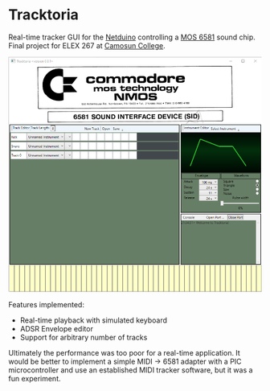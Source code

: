 # Tracktoria
Real-time tracker GUI for the [Netduino](https://en.wikipedia.org/wiki/Netduino) controlling a [MOS 6581](https://en.wikipedia.org/wiki/MOS_Technology_6581) sound chip. Final project for ELEX 267 at [Camosun College](http://camosun.ca/learn/calendar/current/web/ecet.html).

![app screenshot](https://github.com/aspck/Tracktoria/blob/master/img/window.png "app screenshot")

Features implemented:
* Real-time playback with simulated keyboard
* ADSR Envelope editor
* Support for arbitrary number of tracks

Ultimately the performance was too poor for a real-time application. It would be better to implement a simple MIDI -> 6581 adapter with a PIC microcontroller and use an established MIDI tracker software, but it was a fun experiment.
